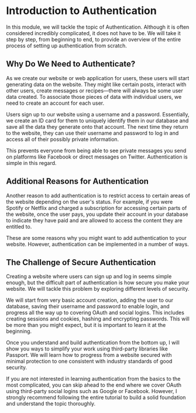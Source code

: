 # Introduction to Authentication

In this module, we will tackle the topic of Authentication. Although it is often considered incredibly complicated, it does not have to be. We will take it step by step, from beginning to end, to provide an overview of the entire process of setting up authentication from scratch.

## Why Do We Need to Authenticate?

As we create our website or web application for users, these users will start generating data on the website. They might like certain posts, interact with other users, create messages or recipes—there will always be some user data created. To associate those pieces of data with individual users, we need to create an account for each user.

Users sign up to our website using a username and a password. Essentially, we create an ID card for them to uniquely identify them in our database and save all the data they generate onto that account. The next time they return to the website, they can use their username and password to log in and access all of their possibly private information.

This prevents everyone from being able to see private messages you send on platforms like Facebook or direct messages on Twitter. Authentication is simple in this regard.

## Additional Reasons for Authentication

Another reason to add authentication is to restrict access to certain areas of the website depending on the user's status. For example, if you were Spotify or Netflix and charged a subscription for accessing certain parts of the website, once the user pays, you update their account in your database to indicate they have paid and are allowed to access the content they are entitled to.

These are some reasons why you might want to add authentication to your website. However, authentication can be implemented in a number of ways.

## The Challenge of Secure Authentication

Creating a website where users can sign up and log in seems simple enough, but the difficult part of authentication is how secure you make your website. We will tackle this problem by exploring different levels of security.

We will start from very basic account creation, adding the user to our database, saving their username and password to enable login, and progress all the way up to covering OAuth and social logins. This includes creating sessions and cookies, hashing and encrypting passwords. This will be more than you might expect, but it is important to learn it at the beginning.

Once you understand and build authentication from the bottom up, I will show you ways to simplify your work using third-party libraries like Passport. We will learn how to progress from a website secured with minimal protection to one consistent with industry standards of good security.

If you are not interested in learning authentication from the basics to the most complicated, you can skip ahead to the end where we cover OAuth using third-party social logins such as Google or Facebook. However, I strongly recommend following the entire tutorial to build a solid foundation and understand the topic thoroughly.
